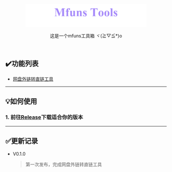 <div align="center">
    <img src="logo.png" width=75%>
    <p>这是一个mfuns工具箱 ヾ(≧▽≦*)o</p>
</div>
</br>


## ✔️功能列表

* [网盘外链转直链工具](plugin/pan_transfer/README.md)





---
## 💡如何使用
### 1. 前往[Release](https://github.com/imouup/Mfuns_tools/releases)下载适合你的版本




---
## ✅更新记录
* V0.1.0
  > 第一次发布，完成网盘外链转直链工具